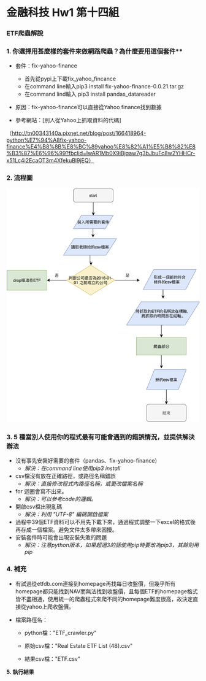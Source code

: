 # 金融科技  Hw1 第十四組

### ETF爬蟲解說


### 1. 你選擇用甚麼樣的套件來做網路爬蟲？為什麼要用這個套件**

* 套件：fix-yahoo-finance
  * 首先從pypi上下載fix_yahoo_fincance
  * 在command line輸入pip3 install fix-yahoo-finance-0.0.21.tar.gz
  * 在command lind輸入 pip3 install pandas_datareader

* 原因：fix-yahoo-finance可以直接從Yahoo finance找到數據
* 參考網站：[別人從Yahoo上抓取資料的代碼]

（http://tn00343140a.pixnet.net/blog/post/166418964-python%E7%94%A8fix-yahoo-finance%E4%B8%8B%E8%BC%89yahoo%E8%82%A1%E5%B8%82%E8%B3%87%E6%96%99?fbclid=IwAR1Mb0X9iBjqaw7g3bJbuFc8w2YHHCr-x51Lc4i2EcaOT3m4XfekuBl9jEQ）


### **2. 流程圖**

![流程圖](https://github.com/b05902115/Fintech_Spring_2019/blob/master/hw1/%20%E6%B5%81%E7%A8%8B%E5%9C%96.png)



### **3. 5 種當別人使用你的程式最有可能會遇到的錯誤情況，並提供解決辦法**

* 沒有事先安裝好需要的套件（pandas、fix-yahoo-finance）
  * *解決：在command line使用pip3 install*
* csv檔沒有放在正確路徑，或路徑名稱錯誤
  * *解決：直接修改程式內路徑名稱，或更改檔案名稱*
* for 迴圈會寫不出來。
  * *解決：可以參考code的邏輯。*
* 開啟csv檔出現亂碼
  * *解決：利用 "UTF-8" 編碼開啟檔案*
* 過程中39個ETF資料可以不用先下載下來，通過程式調整一下excel的格式後再存成一個檔案。避免文件太多帶來困擾。
* 安裝套件時可能會出現安裝失敗的問題
  * *解決：注意python版本，如果超過3的話使用pip時要改為pip3，其餘則用pip*



### **4. 補充**

* 有試過從etfdb.com連接到homepage再找每日收盤價，但幾乎所有homepage都只能找到NAV而無法找到收盤價，且每個ETF的homepage格式皆不盡相通，使用統一的爬蟲程式來爬不同的homepage難度很高，故決定直接從yahoo上爬收盤價。

* 檔案路徑名：

  * python檔："ETF_crawler.py"

  * 原始csv檔："Real Estate ETF List (48).csv"

  * 結果csv檔："ETF.csv"

    

**5. 執行結果**




